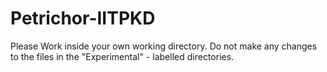 # Petrichor-IITPKD

Please Work inside your own working directory.
Do not make any changes to the files in the "Experimental" - labelled directories.
